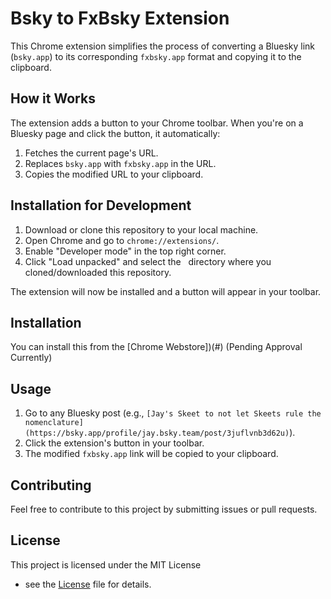 # Bsky to FxBsky Extension

This Chrome extension simplifies the process of converting a Bluesky link (`bsky.app`) to its corresponding `fxbsky.app` format and copying it to the clipboard.

## How it Works

The extension adds a button to your Chrome toolbar. When you're on a Bluesky page and click the button, it automatically:

1.  Fetches the current page's URL.
2.  Replaces `bsky.app` with `fxbsky.app` in the URL.
3.  Copies the modified URL to your clipboard.

## Installation for Development

1.  Download or clone this repository to your local machine.
2.  Open Chrome and go to `chrome://extensions/`.
3.  Enable "Developer mode" in the top right corner.
4.  Click "Load unpacked" and select the   
 directory where you cloned/downloaded this repository.   


The extension will now be installed and a button will appear in your toolbar.

## Installation
You can install this from the [Chrome Webstore])(#) (Pending Approval Currently)

## Usage

1.  Go to any Bluesky post (e.g., `[Jay's Skeet to not let Skeets rule the nomenclature](https://bsky.app/profile/jay.bsky.team/post/3juflvnb3d62u)`).
2.  Click the extension's button in your toolbar.
3.  The modified `fxbsky.app` link will be copied to your clipboard.

## Contributing

Feel free to contribute to this project by submitting issues or pull requests.

## License

This project is licensed under the MIT License   
 - see the [License](https://github.com/HenrickTheBull/Bsky-to-FxBsky/blob/main/LICENSE) file for details.   
